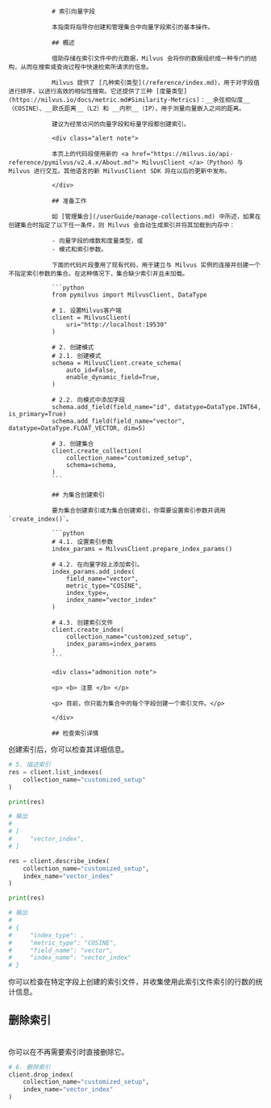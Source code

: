 


                # 索引向量字段

                本指南将指导你创建和管理集合中向量字段索引的基本操作。

                ## 概述

                借助存储在索引文件中的元数据，Milvus 会将你的数据组织成一种专门的结构，从而在搜索或查询过程中快速检索所请求的信息。

                Milvus 提供了 [几种索引类型](/reference/index.md)，用于对字段值进行排序，以进行高效的相似性搜索。它还提供了三种 [度量类型](https://milvus.io/docs/metric.md#Similarity-Metrics)：__余弦相似度__（COSINE）、__欧氏距离__（L2）和 __内积__（IP），用于测量向量嵌入之间的距离。

                建议为经常访问的向量字段和标量字段都创建索引。

                <div class="alert note">

                本页上的代码段使用新的 <a href="https://milvus.io/api-reference/pymilvus/v2.4.x/About.md"> MilvusClient </a>（Python）与 Milvus 进行交互。其他语言的新 MilvusClient SDK 将在以后的更新中发布。

                </div>

                ## 准备工作

                如 [管理集合](/userGuide/manage-collections.md) 中所述，如果在创建集合时指定了以下任一条件，则 Milvus 会自动生成索引并将其加载到内存中：

                - 向量字段的维数和度量类型，或
                - 模式和索引参数。

                下面的代码片段重用了现有代码，用于建立与 Milvus 实例的连接并创建一个不指定索引参数的集合。在这种情况下，集合缺少索引并且未加载。

                ```python
                from pymilvus import MilvusClient, DataType

                # 1. 设置Milvus客户端
                client = MilvusClient(
                    uri="http://localhost:19530"
                )

                # 2. 创建模式
                # 2.1. 创建模式
                schema = MilvusClient.create_schema(
                    auto_id=False,
                    enable_dynamic_field=True,
                )

                # 2.2. 向模式中添加字段
                schema.add_field(field_name="id", datatype=DataType.INT64, is_primary=True)
                schema.add_field(field_name="vector", datatype=DataType.FLOAT_VECTOR, dim=5)

                # 3. 创建集合
                client.create_collection(
                    collection_name="customized_setup", 
                    schema=schema, 
                )
                ```

                ## 为集合创建索引

                要为集合创建索引或为集合创建索引，你需要设置索引参数并调用 `create_index()`。

                ```python
                # 4.1. 设置索引参数
                index_params = MilvusClient.prepare_index_params()

                # 4.2. 在向量字段上添加索引。
                index_params.add_index(
                    field_name="vector",
                    metric_type="COSINE",
                    index_type=,
                    index_name="vector_index"
                )

                # 4.3. 创建索引文件
                client.create_index(
                    collection_name="customized_setup",
                    index_params=index_params
                )
                ```

                <div class="admonition note">

                <p> <b> 注意 </b> </p>

                <p> 目前，你只能为集合中的每个字段创建一个索引文件。</p>

                </div>

                ## 检查索引详情
                 



创建索引后，你可以检查其详细信息。

```python
# 5. 描述索引
res = client.list_indexes(
    collection_name="customized_setup"
)

print(res)

# 输出
#
# [
#     "vector_index",
# ]

res = client.describe_index(
    collection_name="customized_setup",
    index_name="vector_index"
)

print(res)

# 输出
#
# {
#     "index_type": ,
#     "metric_type": "COSINE",
#     "field_name": "vector",
#     "index_name": "vector_index"
# }
```


你可以检查在特定字段上创建的索引文件，并收集使用此索引文件索引的行数的统计信息。

## 删除索引


# 
你可以在不再需要索引时直接删除它。

```python
# 6. 删除索引
client.drop_index(
    collection_name="customized_setup",
    index_name="vector_index"
)
```
